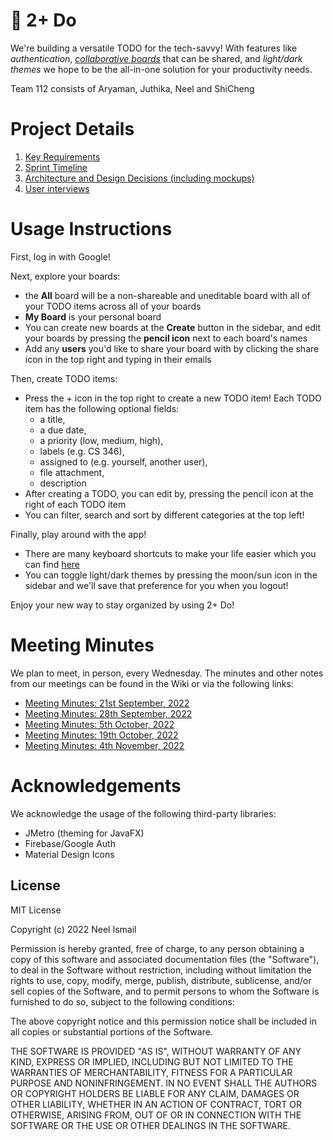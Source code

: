 # :pencil: 2+ Do

We're building a versatile TODO for the tech-savvy! With features like _authentication_, <ins>_collaborative boards_</ins> that can be shared, and _light/dark themes_ we hope to be the all-in-one solution for your productivity needs.

Team 112 consists of Aryaman, Juthika, Neel and ShiCheng

# Project Details

1. [Key Requirements](https://git.uwaterloo.ca/n7ismail/cs-346-project/-/wikis/Releases)
2. [Sprint Timeline](https://git.uwaterloo.ca/n7ismail/cs-346-project/-/wikis/%E2%8F%B0-Sprint-Timeline)
3. [Architecture and Design Decisions (including mockups)](https://git.uwaterloo.ca/n7ismail/cs-346-project/-/wikis/%E2%9A%99%EF%B8%8F-Architecture-and-Design)
4. [User interviews](https://git.uwaterloo.ca/n7ismail/cs-346-project/-/wikis/%F0%9F%8E%99-User-Interviews/Affinity-Diagram)

# Usage Instructions

First, log in with Google!

Next, explore your boards:

* the **All** board will be a non-shareable and uneditable board with all of your TODO items across all of your boards
* **My Board** is your personal board
* You can create new boards at the **Create** button in the sidebar, and edit your boards by pressing the **pencil icon** next to each board's names
* Add any **users** you'd like to share your board with by clicking the share icon in the top right and typing in their emails

Then, create TODO items:

* Press the + icon in the top right to create a new TODO item! Each TODO item has the following optional fields:
  * a title,
  * a due date,
  * a priority (low, medium, high),
  * labels (e.g. CS 346),
  * assigned to (e.g. yourself, another user),
  * file attachment,
  * description
* After creating a TODO, you can edit by, pressing the pencil icon at the right of each TODO item
* You can filter, search and sort by different categories at the top left!

Finally, play around with the app!

* There are many keyboard shortcuts to make your life easier which you can find [here](https://gitlab.uwaterloo.ca/n7ismail/cs-346-project/-/wikis/Keyboard-Shortcuts)
* You can toggle light/dark themes by pressing the moon/sun icon in the sidebar and we'll save that preference for you when you logout!

Enjoy your new way to stay organized by using 2+ Do!

# Meeting Minutes

We plan to meet, in person, every Wednesday. The minutes and other notes from our meetings can be found in the Wiki or via the following links:

- [Meeting Minutes: 21st September, 2022](https://git.uwaterloo.ca/n7ismail/cs-346-project/-/wikis/%F0%9F%97%93-Meeting-Minutes/21st-September-2022-at-10:30am)
- [Meeting Minutes: 28th September, 2022](https://git.uwaterloo.ca/n7ismail/cs-346-project/-/wikis/%F0%9F%97%93-Meeting-Minutes/28th-September-2022-at-3:00pm)
- [Meeting Minutes: 5th October, 2022](https://git.uwaterloo.ca/n7ismail/cs-346-project/-/wikis/%F0%9F%97%93-Meeting-Minutes/5th-October-2022-at-3:00-pm)
- [Meeting Minutes: 19th October, 2022](https://git.uwaterloo.ca/n7ismail/cs-346-project/-/wikis/%F0%9F%97%93-Meeting-Minutes/19th-October-2022-at-2:30-pm)
- [Meeting Minutes: 4th November, 2022](https://git.uwaterloo.ca/n7ismail/cs-346-project/-/wikis/%F0%9F%97%93-Meeting-Minutes/4th-November-2022-at-4:00-pm)

# Acknowledgements

We acknowledge the usage of the following third-party libraries:

* JMetro (theming for JavaFX)
* Firebase/Google Auth
* Material Design Icons

## License
MIT License

Copyright (c) 2022 Neel Ismail

Permission is hereby granted, free of charge, to any person obtaining a copy
of this software and associated documentation files (the "Software"), to deal
in the Software without restriction, including without limitation the rights
to use, copy, modify, merge, publish, distribute, sublicense, and/or sell
copies of the Software, and to permit persons to whom the Software is
furnished to do so, subject to the following conditions:

The above copyright notice and this permission notice shall be included in all
copies or substantial portions of the Software.

THE SOFTWARE IS PROVIDED "AS IS", WITHOUT WARRANTY OF ANY KIND, EXPRESS OR
IMPLIED, INCLUDING BUT NOT LIMITED TO THE WARRANTIES OF MERCHANTABILITY,
FITNESS FOR A PARTICULAR PURPOSE AND NONINFRINGEMENT. IN NO EVENT SHALL THE
AUTHORS OR COPYRIGHT HOLDERS BE LIABLE FOR ANY CLAIM, DAMAGES OR OTHER
LIABILITY, WHETHER IN AN ACTION OF CONTRACT, TORT OR OTHERWISE, ARISING FROM,
OUT OF OR IN CONNECTION WITH THE SOFTWARE OR THE USE OR OTHER DEALINGS IN THE
SOFTWARE.

